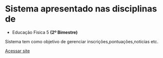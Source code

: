 # <div>
  <h1>Sistema apresentado nas disciplinas de </h1>
  <ul><li>Educação Fisica 5 <b>(2º Bimestre)</b></li> </ul>
  <span>
    <p>Sistema tem como objetivo de gerenciar inscrições,pontuações,noticias etc.</p>
    <a href='https://phpmelhorjavascript.github.io/site/'>Acessar site</a>
  </span>
</div>
